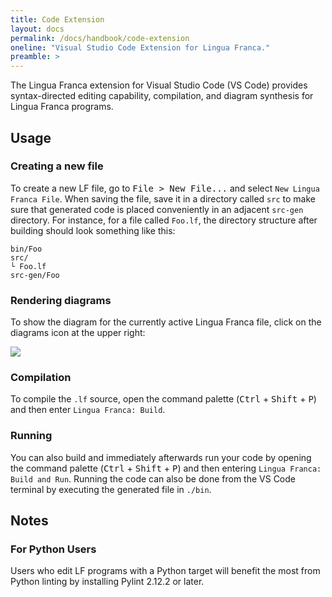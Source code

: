 ```yaml
---
title: Code Extension
layout: docs
permalink: /docs/handbook/code-extension
oneline: "Visual Studio Code Extension for Lingua Franca."
preamble: >
---
```


The Lingua Franca extension for Visual Studio Code (VS Code) provides syntax-directed editing capability, compilation, and diagram synthesis for Lingua Franca programs.

## Usage

### Creating a new file

To create a new LF file, go to <kbd>File > New File...</kbd> and select `New Lingua Franca File`. When saving the file, save it in a directory called `src` to make sure that generated code is placed conveniently in an adjacent `src-gen` directory. For instance, for a file called `Foo.lf`, the directory structure after building should look something like this:

```
bin/Foo
src/
└ Foo.lf
src-gen/Foo
```

### Rendering diagrams

To show the diagram for the currently active Lingua Franca file, click on the diagrams icon at the upper right:

<img src="../../../../../img/vs_code/diagrams_icon.png" class="icon">

### Compilation

To compile the `.lf` source, open the command palette (<kbd>Ctrl</kbd> + <kbd>Shift</kbd> + <kbd>P</kbd>) and then enter `Lingua Franca: Build`.

### Running

You can also build and immediately afterwards run your code by opening the command palette (<kbd>Ctrl</kbd> + <kbd>Shift</kbd> + <kbd>P</kbd>) and then entering `Lingua Franca: Build and Run`.
Running the code can also be done from the VS Code terminal by executing the generated file in `./bin`.

## Notes

### For Python Users

Users who edit LF programs with a Python target will benefit the most from Python linting by installing Pylint 2.12.2 or later.
